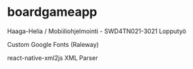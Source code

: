 # boardgameapp

Haaga-Helia / Mobiiliohjelmointi - SWD4TN021-3021 Lopputyö

Custom Google Fonts (Raleway)

react-native-xml2js XML Parser
